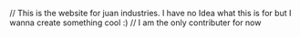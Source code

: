 // This is the website for juan industries. I have no Idea what this is for but I wanna create something cool :)
// I am the only contributer for now

